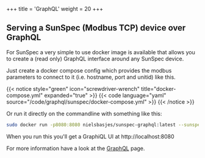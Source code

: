 +++
title = 'GraphQL'
weight = 20
+++
## Serving a SunSpec (Modbus TCP) device over GraphQL
For SunSpec a very simple to use docker image is available that allows you to create a (read only) GraphQL interface around any SunSpec device.

Just create a docker compose config which provides the modbus parameters to connect to it (i.e. hostname, port and unitid) like this.

{{< notice style="green" icon="screwdriver-wrench" title="docker-compose.yml" expanded="true" >}}
{{< code language="yaml" source="/code/graphql/sunspec/docker-compose.yml" >}}
{{< /notice >}}

Or run it directly on the commandline with something like this:
```bash
sudo docker run -p8080:8080 nielsbasjes/sunspec-graphql:latest --sunspec.host=sunspec.iot.basjes.nl  --sunspec.port=502  --sunspec.unit=126
```

When you run this you'll get a GraphiQL UI at http://localhost:8080

For more information have a look at the [GraphQL](/graphql) page.